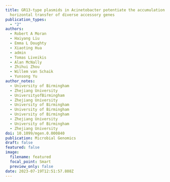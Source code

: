 ```yaml
---
title: GR13-type plasmids in Acinetobacter potentiate the accumulation and
  horizontal transfer of diverse accessory genes
publication_types:
  - "2"
authors:
  - Robert A Moran
  - Haiyang Liu
  - Emma L Doughty
  - Xiaoting Hua
  - admin
  - Tomas Liveikis
  - Alan McNally
  - Zhihui Zhou
  - Willem van Schaik
  - Yunsong Yu
author_notes:
  - University of Birmingham
  - Zhejiang University
  - UniversityofBirmingham
  - Zhejiang University
  - University of Birmingham
  - University of Birmingham
  - University of Birmingham
  - Zhejiang University
  - University of Birmingham
  - Zhejiang University
doi: 10.1099/mgen.0.000840
publication: Microbial Genomics
draft: false
featured: false
image:
  filename: featured
  focal_point: Smart
  preview_only: false
date: 2023-07-19T12:51:57.808Z
---
```

